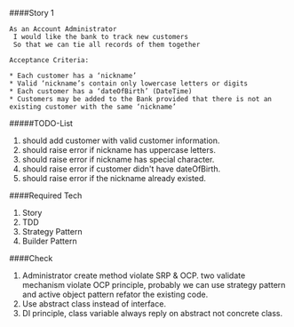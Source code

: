 ####Story 1

```
As an Account Administrator
 I would like the bank to track new customers
 So that we can tie all records of them together

Acceptance Criteria:

* Each customer has a ‘nickname’
* Valid ‘nickname’s contain only lowercase letters or digits
* Each customer has a ‘dateOfBirth’ (DateTime)
* Customers may be added to the Bank provided that there is not an existing customer with the same ‘nickname’

```

#####TODO-List

1. should add customer with valid customer information.
2. should raise error if nickname has uppercase letters.
3. should raise error if nickname has special character.
4. should raise error if customer didn't have dateOfBirth.
5. should raise error if the nickname already existed.

####Required Tech

1. Story
2. TDD
3. Strategy Pattern
4. Builder Pattern

####Check

1. Administrator create method violate SRP & OCP. two validate mechanism violate OCP principle, probably we can use strategy pattern and active object pattern refator the existing code.
2. Use abstract class instead of interface.
3. DI principle, class variable always reply on abstract not concrete class.
